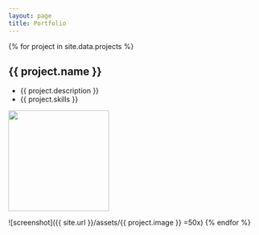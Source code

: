 ```yaml
---
layout: page
title: Portfolio
---
```


{% for project in site.data.projects %}
## {{ project.name }}
  * {{ project.description }}
  * {{ project.skills }}
  <img src="{{ site.url }}/assets/{{ project.image }}" width="200">

  ![screenshot]({{ site.url }}/assets/{{ project.image }} =50x)
{% endfor %}
